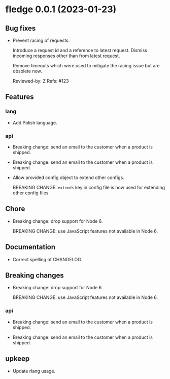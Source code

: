 <!-- NEWS.md is maintained by https://fledge.cynkra.com, contributors should not edit this file -->

# fledge 0.0.1 (2023-01-23)

## Bug fixes

- Prevent racing of requests.

  Introduce a request id and a reference to latest request. Dismiss
  incoming responses other than from latest request.

  Remove timeouts which were used to mitigate the racing issue but are
  obsolete now.

  Reviewed-by: Z
  Refs: #123

## Features

### lang

- Add Polish language.

### api

- Breaking change: send an email to the customer when a product is shipped.

- Breaking change: send an email to the customer when a product is shipped.

- Allow provided config object to extend other configs.

  BREAKING CHANGE: `extends` key in config file is now used for extending other config files

## Chore

- Breaking change: drop support for Node 6.

  BREAKING CHANGE: use JavaScript features not available in Node 6.

## Documentation

- Correct spelling of CHANGELOG.

## Breaking changes

- Breaking change: drop support for Node 6.

  BREAKING CHANGE: use JavaScript features not available in Node 6.

### api

- Breaking change: send an email to the customer when a product is shipped.

- Breaking change: send an email to the customer when a product is shipped.

## upkeep

- Update rlang usage.

